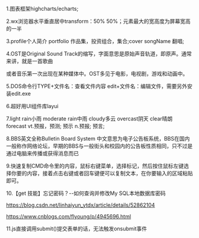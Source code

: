 1.图表框架highcharts/echarts;

2.wx浏览器水平垂直居中transform：50% 50%；元素最大的宽高度为屏幕宽高的一半

3.profile个人简介 portfolio  作品集，投资组合，集合;cover songName 翻唱;

4.OST是Original Sound Track的缩写，字面意思是原始声音轨道，即原声。通常来讲，就是一首歌曲

或者音乐第一次出现在某种媒体中。OST多见于电影，电视剧，游戏和动画中。

5.DOS命令行TYPE+文件名：查看文件内容  edit+文件名：编辑文件，需要另外安装edit.exe

6.超好用UI组件库layui

7.light rain小雨    moderate rain中雨  cloudy多云 overcast阴天   clear晴朗   forecast   vt.预报，预测; 预示  n.预报; 预言;

8.BBS英文全称Bulletin Board System 中文意思为电子公告板系统，BBS在国内一般称作网络论坛，早期的BBS与一般街头和校园内的公告板性质相同，只不过是通过电脑来传播或获得消息而已

9.快速复制CMD命令里的内容，鼠标右键菜单，选择标记，然后按住鼠标左键选择你要的内容，接着点击右键或者回车键便可以复制文本，在你要输入的区域粘贴即可。

10.【get 技能】忘记密码？--如何查询并修改My SQL本地数据库密码

https://blog.csdn.net/linhaiyun_ytdx/article/details/52862104

https://www.cnblogs.com/flyoung/p/4945696.html

11.js直接调用submit()提交表单的话，无法触发onsubmit事件